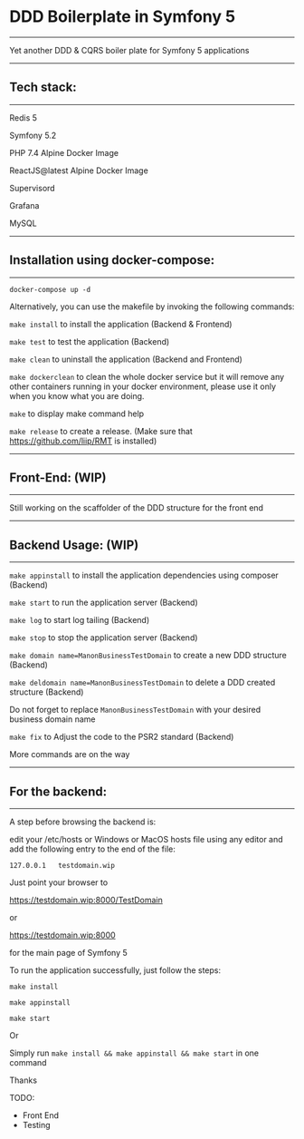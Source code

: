 # DDD Boilerplate in Symfony 5
________________________________________________________________________________

Yet another DDD & CQRS boiler plate for Symfony 5 applications


________________________________________________________________________________
## Tech stack:
________________________________________________________________________________

Redis 5

Symfony 5.2

PHP 7.4 Alpine Docker Image

ReactJS@latest Alpine Docker Image

Supervisord

Grafana

MySQL

________________________________________________________________________________
## Installation using docker-compose:
________________________________________________________________________________

``` docker-compose up -d ```

Alternatively, you can use the makefile by invoking the following commands:

``` make install ``` to install the application (Backend & Frontend)

``` make test ``` to test the application (Backend)

``` make clean ``` to uninstall the application (Backend and Frontend)

``` make dockerclean ``` to clean the whole docker service but it will remove any other containers running in your docker environment, please use it only when you know what you are doing.

``` make ``` to display make command help

``` make release ``` to create a release. (Make sure that https://github.com/liip/RMT is installed)


________________________________________________________________________________
## Front-End: (WIP)
________________________________________________________________________________

Still working on the scaffolder of the DDD structure for the front end


________________________________________________________________________________
## Backend Usage: (WIP)
________________________________________________________________________________

``` make appinstall ``` to install the application dependencies using composer (Backend)

``` make start ``` to run the application server (Backend)

``` make log ``` to start log tailing (Backend)

``` make stop ``` to stop the application server (Backend)

``` make domain name=ManonBusinessTestDomain ``` to create a new DDD structure (Backend)

``` make deldomain name=ManonBusinessTestDomain ``` to delete a DDD created structure (Backend)

Do not forget to replace ``` ManonBusinessTestDomain ``` with your desired business domain name

``` make fix ``` to Adjust the code to the PSR2 standard (Backend)

More commands are on the way


________________________________________________________________________________
## For the backend:
________________________________________________________________________________

A step before browsing the backend is:

edit your /etc/hosts or Windows or MacOS hosts file using any editor and add the following entry to the end of the file:

``` 127.0.0.1   testdomain.wip ```

Just point your browser to 

https://testdomain.wip:8000/TestDomain 

or 

https://testdomain.wip:8000 

for the main page of Symfony 5

To run the application successfully, just follow the steps:

``` make install ```

``` make appinstall ```

``` make start ```

Or

Simply run ``` make install && make appinstall && make start ``` in one command


Thanks


TODO:
 - Front End
 - Testing